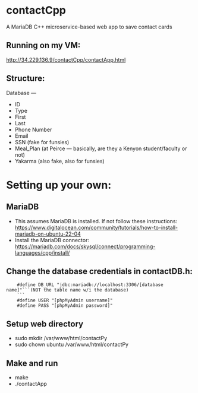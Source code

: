 # contactCpp
A MariaDB C++ microservice-based web app to save contact cards

## Running on my VM:
http://34.229.136.9/contactCpp/contactApp.html

## Structure:
Database — 
- ID
- Type
- First
- Last
- Phone Number
- Email
- SSN (fake for funsies)
- Meal_Plan (at Peirce — basically, are they a Kenyon student/faculty or not)
- Yakarma (also fake, also for funsies)

# Setting up your own:

## MariaDB
  - This assumes MariaDB is installed. If not follow these instructions: https://www.digitalocean.com/community/tutorials/how-to-install-mariadb-on-ubuntu-22-04
  - Install the MariaDB connector: https://mariadb.com/docs/skysql/connect/programming-languages/cpp/install/

## Change the database credentials in contactDB.h:
```
    #define DB_URL "jdbc:mariadb://localhost:3306/[database name]"```(NOT the table name w/i the database)
    ```
    #define USER "[phpMyAdmin username]"
    #define PASS "[phpMyAdmin password]"
```
## Setup web directory
 - sudo mkdir /var/www/html/contactPy
 - sudo chown ubuntu /var/www/html/contactPy

## Make and run
  - make
  - ./contactApp

